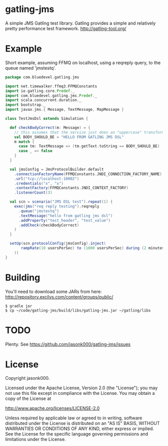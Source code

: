 gatling-jms
===========
A simple JMS Gatling test library. Gatling provides a simple and relatively pretty performance test framework. http://gatling-tool.org/

Example
===========
Short example, assuming FFMQ on localhost, using a reqreply query, to the queue named 'jmstestq'.

```scala
package com.bluedevel.gatling.jms

import net.timewalker.ffmq3.FFMQConstants
import io.gatling.core.Predef._
import com.bluedevel.gatling.jms.Predef._
import scala.concurrent.duration._
import bootstrap._
import javax.jms.{ Message, TextMessage, MapMessage }

class TestJmsDsl extends Simulation {

  def checkBodyCorrect(m: Message) = {
    // this assumes that the service just does an "uppercase" transform on the text
    val BODY_SHOULD_BE = "HELLO FROM GATLING JMS DSL"
    m match {
      case tm: TextMessage => (tm.getText.toString == BODY_SHOULD_BE)
      case _ => false
    }
  }

  val jmsConfig = JmsProtocolBuilder.default
    .connectionFactoryName(FFMQConstants.JNDI_CONNECTION_FACTORY_NAME)
    .url("tcp://localhost:10002")
    .credentials("x", "x")
    .contextFactory(FFMQConstants.JNDI_CONTEXT_FACTORY)
    .listenerCount(3)

  val scn = scenario("JMS DSL test").repeat(1) {
    exec(jms("req reply testing").reqreply
      .queue("jmstestq")
      .textMessage("hello from gatling jms dsl")
      .addProperty("test_header", "test_value")
      .addCheck(checkBodyCorrect)
    )
  }

  setUp(scn.protocolConfig(jmsConfig).inject(
       rampRate(10 usersPerSec) to (1000 usersPerSec) during (2 minutes)
    ))
}

```

Building
===========
You'll need to download some JARs from here: http://repository.excilys.com/content/groups/public/
```
$ gradle jar
$ cp ~/code/gatling-jms/build/libs/gatling-jms.jar ~/gatling/libs
```

TODO
===========
Plenty. See https://github.com/jasonk000/gatling-jms/issues

License
===========
Copyright jasonk000.

Licensed under the Apache License, Version 2.0 (the "License"); you may not use this file except in compliance with the License. You may obtain a copy of the License at

http://www.apache.org/licenses/LICENSE-2.0

Unless required by applicable law or agreed to in writing, software distributed under the License is distributed on an "AS IS" BASIS, WITHOUT WARRANTIES OR CONDITIONS OF ANY KIND, either express or implied. See the License for the specific language governing permissions and limitations under the License.

